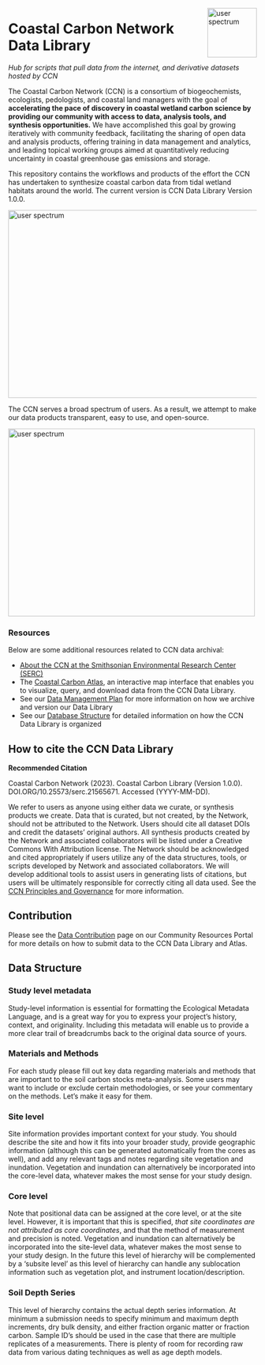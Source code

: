 <p> <img src="https://github.com/Smithsonian/CCRCN-Data-Library/blob/master/docs/images/CCRCN icon.png?raw=true" alt="user spectrum" width=100 height=100 style="float:right;"> </img></p>

# Coastal Carbon Network Data Library
_Hub for scripts that pull data from the internet, and derivative datasets hosted by CCN_


The Coastal Carbon Network (CCN) is a consortium of biogeochemists, ecologists, pedologists, and coastal land managers with the goal of **accelerating the pace of discovery in coastal wetland carbon science by providing our community with access to data, analysis tools, and synthesis opportunities.** We have accomplished this goal by growing iteratively with community feedback, facilitating the sharing of open data and analysis products, offering training in data management and analytics, and leading topical working groups aimed at quantitatively reducing uncertainty in coastal greenhouse gas emissions and storage.

This repository contains the workflows and products of the effort the CCN has undertaken to synthesize coastal carbon data from tidal wetland habitats around the world. The current version is CCN Data Library Version 1.0.0.

<img src="https://github.com/Smithsonian/CCRCN-Data-Library/blob/master/docs/images/spectrum_of_users.PNG?raw=true" alt="user spectrum" width=700 height=380>

The CCN serves a broad spectrum of users. As a result, we attempt to make our data products transparent, easy to use, and open-source.

<img src="https://github.com/Smithsonian/CCRCN-Data-Library/blob/master/docs/images/CCRCN_network_activities.PNG?raw=true" alt="user spectrum" width=500 height=380>

### Resources

Below are some additional resources related to CCN data archival:
- [About the CCN at the Smithsonian Environmental Research Center (SERC)](https://serc.si.edu/coastalcarbon)
- The [Coastal Carbon Atlas](https://ccrcn.shinyapps.io/CoastalCarbonAtlas/), an interactive map interface that enables you to visualize, query, and download data from the CCN Data Library.
- See our [Data Management Plan](https://serc.si.edu/coastalcarbon/data-management-plan) for more information on how we archive and version our Data Library 
- See our [Database Structure](https://smithsonian.github.io/CCN-Community-Resources/soil_carbon_guidance.html) for detailed information on how the CCN Data Library is organized

## How to cite the CCN Data Library

**Recommended Citation**

Coastal Carbon Network (2023). Coastal Carbon Library (Version 1.0.0). DOI.ORG/10.25573/serc.21565671. Accessed (YYYY-MM-DD).

We refer to users as anyone using either data we curate, or synthesis products we create. Data that is curated, but not created, by the Network, should not be attributed to the Network. Users should cite all dataset DOIs and credit the datasets’ original authors. All synthesis products created by the Network and associated collaborators will be listed under a Creative Commons With Attribution license. The Network should be acknowledged and cited appropriately if users utilize any of the data structures, tools, or scripts developed by Network and associated collaborators. We will develop additional tools to assist users in generating lists of citations, but users will be ultimately responsible for correctly citing all data used. See the [CCN Principles and Governance](https://serc.si.edu/coastalcarbon/principles-and-governance) for more information.

## Contribution

Please see the [Data Contribution](https://smithsonian.github.io/CCN-Community-Resources/contributing.html) page on our Community Resources Portal for more details on how to submit data to the CCN Data Library and Atlas.

## Data Structure

### Study level metadata
Study-level information is essential for formatting the Ecological Metadata Language, and is a great way for you to express your project’s history, context, and originality. Including this metadata will enable us to provide a more clear trail of breadcrumbs back to the original data source of yours.

### Materials and Methods
For each study please fill out key data regarding materials and methods that are important to the soil carbon stocks meta-analysis. Some users may want to include or exclude certain methodologies, or see your commentary on the methods. Let’s make it easy for them.

### Site level
Site information provides important context for your study. You should describe the site and how it fits into your broader study, provide geographic information (although this can be generated automatically from the cores as well), and add any relevant tags and notes regarding site vegetation and inundation. Vegetation and inundation can alternatively be incorporated into the core-level data, whatever makes the most sense for your study design.

### Core level
Note that positional data can be assigned at the core level, or at the site level. However, it is important that this is specified, _that site coordinates are not attributed as core coordinates_, and that the method of measurement and precision is noted. Vegetation and inundation can alternatively be incorporated into the site-level data, whatever makes the most sense to your study design. In the future this level of hierarchy will be complemented by a ‘subsite level’ as this level of hierarchy can handle any sublocation information such as vegetation plot, and instrument location/description.

### Soil Depth Series
This level of hierarchy contains the actual depth series information. At minimum a submission needs to specify minimum and maximum depth increments, dry bulk density, and either fraction organic matter or fraction carbon. Sample ID’s should be used in the case that there are multiple replicates of a measurements. There is plenty of room for recording raw data from various dating techniques as well as age depth models.



